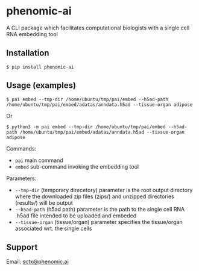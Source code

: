 # phenomic-ai

A CLI package which facilitates computational biologists with a single cell RNA embedding tool

## Installation

`$ pip install phenomic-ai`

## Usage (examples)

`$ pai embed --tmp-dir /home/ubuntu/tmp/pai/embed --h5ad-path /home/ubuntu/tmp/pai/embed/adatas/anndata.h5ad --tissue-organ adipose`

Or

`$ python3 -m pai embed --tmp-dir /home/ubuntu/tmp/pai/embed --h5ad-path /home/ubuntu/tmp/pai/embed/adatas/anndata.h5ad --tissue-organ adipose`

Commands:

- `pai` main command
- `embed` sub-command invoking the embedding tool

Parameters:

- `--tmp-dir` (temporary direcetory) parameter is the root output directory where the downloaded zip files (zips/) and unzipped directories (results/) will be output
- `--h5ad-path` (h5ad path) parameter is the path to the single cell RNA .h5ad file intended to be uploaded and embeded
- `--tissue-organ` (tissue/organ) parameter specifies the tissue/organ associated wrt. the single cells

## Support

Email: sctx@phenomic.ai
